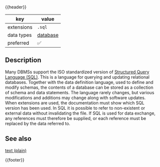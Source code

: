{{header}}

key | value
--- | ---
extensions | `.sql`
data types | [database](../dataTypes/database.md)
preferred | ✅

## Description

Many DBMSs
support the ISO standardized version of
[Structured Query Language (SQL)]({{wikipedia}}/SQL). This is
a language for querying and updating relational databases. Together with the
data definition language, used to define and modify schemas, the contents of a
database can be stored as a collection of schema and data statements. The
language rarely changes, but various modifications and additions may change
along with software updates. When extensions are used, the documentation must
show which SQL version has been used.
In SQL it is possible to refer to
non-existent or external data without invalidating the file. If SQL is used for
data exchange, any references must therefore be supplied, or each reference must
be replaced by the data referred to.

## See also

[text (plain)](../dataTypes/plainText.md)

{{footer}}
